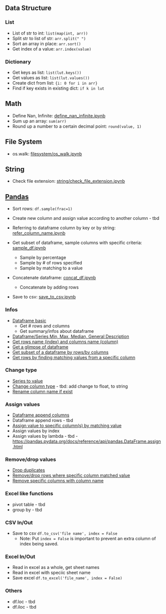 ## Data Structure 

### List 
- List of str to int: ```list(map(int, arr))```
- Split str to list of str: ```arr.split(" ")```
- Sort an array in place: ```arr.sort()```
- Get index of a value: ```arr.index(value)```

### Dictionary
- Get keys as list: ```list(lut.keys())```
- Get values as list: ```list(lut.values())```
- Create dict from list: ```{i: 0 for i in arr}```
- Find if key exists in existing dict: ```if k in lut```

## Math
- Define Nan, Infinite: [define_nan_infinite.ipynb](math/define_nan_infinite.ipynb)
- Sum up an array: ```sum(arr)```
- Round up a number to a certain decimal point: ```round(value, 1)``` 

## File System
- os.walk: [filesystem/os_walk.ipynb](filesystem/os_walk.ipynb)

## String
- Check file extension: [string/check_file_extension.ipynb](string/check_file_extension.ipynb)

## [Pandas](https://pandas.pydata.org/docs/reference/)

- Sort rows: ```df.sample(frac=1)```
- Create new column and assign value according to another column - tbd

- Referring to dataframe column by key or by string: [refer_column_name.ipynb](pandas/refer_column_name.ipynb)

- Get subset of dataframe, sample columns with specific criteria: [sample_df.ipynb](pandas/sample_df.ipynb)
    - Sample by percentage
    - Sample by # of rows specified
    - Sample by matching to a value
- Concatenate dataframe: [concat_df.ipynb](pandas/concat_df.ipynb)
    - Concatenate by adding rows
- Save to csv: [save_to_csv.ipynb](pandas/save_to_csv.ipynb)

### Infos
- [Dataframe basic](pandas/info_basic.ipynb)
    - Get # rows and columns
    - Get summary/infos about dataframe
- [Dataframe/Series Min, Max, Median, General Description](pandas/series_min_max.ipynb)
- [Get rows name (index) and columns name (column)](pandas/info_rows_columns.ipynb)
- [Get a glimpse of dataframe](pandas/info_glimpse.ipynb)
- [Get subset of a dataframe by rows/by columns](pandas/df_subset.ipynb)
- [Get rows by finding matching values from a specific column](pandas/df_find_rows.ipynb)

### Change type
- [Series to value](pandas/series_to_values.ipynb)
- [Change column type](pandas/change_column_type.ipynb)  - tbd: add change to float, to string
- [Rename column name if exist](pandas/rename_column.ipynb)

### Assign values
- [Dataframe append columns](pandas/df_append_column.ipynb)
- Dataframe append rows - tbd
- [Assign value to specific column(s) by matching value](pandas/df_assign_col_values.ipynb)
- Assign values by index
- Assign values by lambda - tbd - https://pandas.pydata.org/docs/reference/api/pandas.DataFrame.assign.html

### Remove/drop values
- [Drop duplicates](pandas/drop_duplicate.ipynb)
- [Remove/drop rows where specific column matched value](pandas/remove_with_matching_value.ipynb)
- [Remove specific columns with column name](pandas/remove_column.ipynb)

### Excel like functions
- pivot table - tbd
- group by - tbd

### CSV In/Out
- Save to csv ```df.to_csv('file name', index = False```
    - Note: Put ```index = False``` is important to prevent an extra column of index being saved.

### Excel In/Out
- Read in excel as a whole, get sheet names
- Read in excel with speciic sheet name
- Save excel ```df.to_excel('file_name', index = False) ```

### Others
- df.loc - tbd
- df.iloc - tbd

